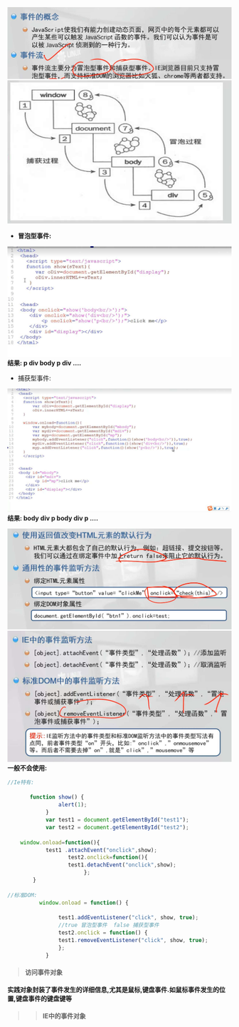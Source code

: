 ![](/assets/s1.png)![](/assets/s2.png)

* **冒泡型事件:**

![](/assets/s9.png)**结果:  p  div body p div ....**

* 捕获型事件:

![](/assets/s10.png)**结果: body   div   p  body  div    p ....**

![](/assets/s4.png)![](/assets/s5.png)**一般不会使用:**

```js
//Ie特有:

       function show() {
                alert(1);
            }
            var test1 = document.getElementById("test1");
            var test2 = document.getElementById("test2");

    window.onload=function(){
            test1 .attachEvent("onclick",show);
                   test2.onclick=function(){
                   test1.detachEvent("onclick",show);    
                        };
        }

//标准DOM:
          window.onload = function() {

                test1.addEventListener("click", show, true);
                //true 冒泡型事件  false 捕获型事件
                test2.onclick = function() {
                test1.removeEventListener("click", show, true);
                };
            }
```

> #### 访问事件对象

**实践对象封装了事件发生的详细信息,尤其是鼠标,键盘事件.如鼠标事件发生的位置,键盘事件的键盘键等**

> > #### IE中的事件对象










